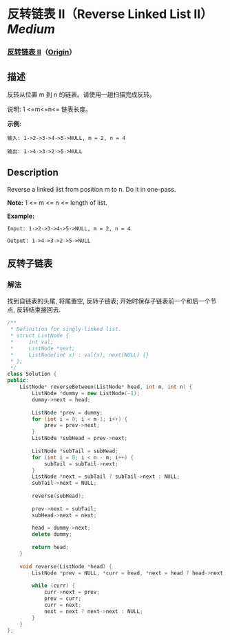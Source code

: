 # 反转链表 II（Reverse Linked List II）*Medium*
### [反转链表 II](https://leetcode-cn.com/problems/reverse-linked-list-ii)（[Origin](https://leetcode.com/problems/reverse-linked-list-ii)）
## 描述
反转从位置 m 到 n 的链表。请使用一趟扫描完成反转。

说明:
1 <=m<=n<= 链表长度。

**示例:**
```
输入: 1->2->3->4->5->NULL, m = 2, n = 4

输出: 1->4->3->2->5->NULL
```

## Description
Reverse a linked list from position m to n. Do it in one-pass.

**Note:**
1 <= m <= n <= length of list.

**Example:**
```
Input: 1->2->3->4->5->NULL, m = 2, n = 4

Output: 1->4->3->2->5->NULL
```



## 反转子链表
### 解法
找到自链表的头尾, 将尾置空, 反转子链表; 开始时保存子链表前一个和后一个节点, 反转结束接回去.
```c++
/**
 * Definition for singly-linked list.
 * struct ListNode {
 *     int val;
 *     ListNode *next;
 *     ListNode(int x) : val(x), next(NULL) {}
 * };
 */
class Solution {
public:
    ListNode* reverseBetween(ListNode* head, int m, int n) {
        ListNode *dummy = new ListNode(-1);
        dummy->next = head;
        
        ListNode *prev = dummy;
        for (int i = 0; i < m-1; i++) {
            prev = prev->next;
        }
        ListNode *subHead = prev->next;
        
        ListNode *subTail = subHead;
        for (int i = 0; i < n - m; i++) {
            subTail = subTail->next;
        }
        ListNode *next = subTail ? subTail->next : NULL;
        subTail->next = NULL;
        
        reverse(subHead);
        
        prev->next = subTail;
        subHead->next = next;
        
        head = dummy->next;
        delete dummy;
        
        return head;
    }
    
    void reverse(ListNode *head) {
        ListNode *prev = NULL, *curr = head, *next = head ? head->next : NULL;
        
        while (curr) {
            curr->next = prev;
            prev = curr;
            curr = next;
            next = next ? next->next : NULL;
        }
    }
};
```